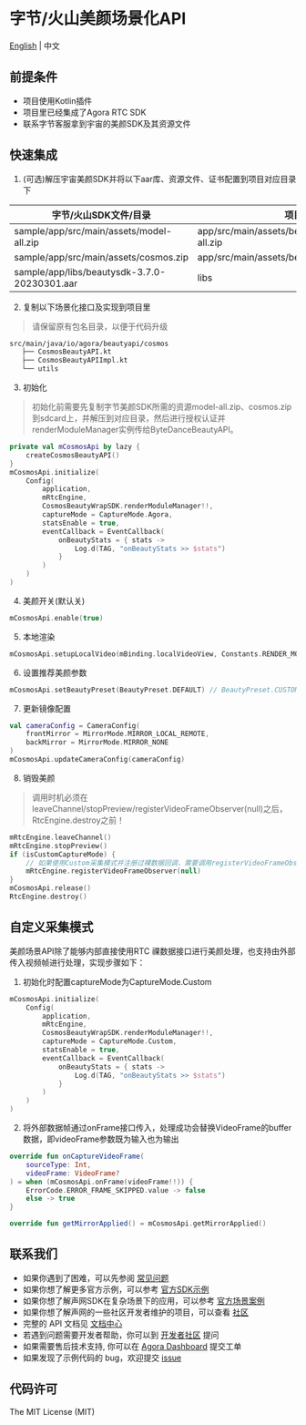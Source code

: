 # 字节/火山美颜场景化API

[English](README.md) | 中文

## 前提条件
- 项目使用Kotlin插件
- 项目里已经集成了Agora RTC SDK
- 联系字节客服拿到宇宙的美颜SDK及其资源文件

## 快速集成
1. (可选)解压宇宙美颜SDK并将以下aar库、资源文件、证书配置到项目对应目录下

| 字节/火山SDK文件/目录                                 | 项目目录                                            |
|-----------------------------------------------|-------------------------------------------------|
| sample/app/src/main/assets/model-all.zip      | app/src/main/assets/beauty_cosmos/model-all.zip |
| sample/app/src/main/assets/cosmos.zip         | app/src/main/assets/beauty_cosmos/cosmos.zip    |
| sample/app/libs/beautysdk-3.7.0-20230301.aar  | libs                                            |

2. 复制以下场景化接口及实现到项目里
> 请保留原有包名目录，以便于代码升级
```xml
src/main/java/io/agora/beautyapi/cosmos
   ├── CosmosBeautyAPI.kt
   ├── CosmosBeautyAPIImpl.kt
   └── utils
```

3. 初始化

> 初始化前需要先复制字节美颜SDK所需的资源model-all.zip、cosmos.zip到sdcard上，并解压到对应目录，然后进行授权认证并renderModuleManager实例传给ByteDanceBeautyAPI。

```kotlin
private val mCosmosApi by lazy {
    createCosmosBeautyAPI()
}
mCosmosApi.initialize(
    Config(
        application,
        mRtcEngine,
        CosmosBeautyWrapSDK.renderModuleManager!!,
        captureMode = CaptureMode.Agora,
        statsEnable = true,
        eventCallback = EventCallback(
            onBeautyStats = { stats ->
                Log.d(TAG, "onBeautyStats >> $stats")
            }
        )
    )
)
```

4. 美颜开关(默认关)
```kotlin
mCosmosApi.enable(true)
```

5. 本地渲染
```kotlin
mCosmosApi.setupLocalVideo(mBinding.localVideoView, Constants.RENDER_MODE_FIT)
```

6. 设置推荐美颜参数
```kotlin
mCosmosApi.setBeautyPreset(BeautyPreset.DEFAULT) // BeautyPreset.CUSTOM：关闭推荐美颜参数
```

7. 更新镜像配置
```kotlin
val cameraConfig = CameraConfig(
    frontMirror = MirrorMode.MIRROR_LOCAL_REMOTE,
    backMirror = MirrorMode.MIRROR_NONE
)
mCosmosApi.updateCameraConfig(cameraConfig)
```

8. 销毁美颜

> 调用时机必须在leaveChannel/stopPreview/registerVideoFrameObserver(null)之后，RtcEngine.destroy之前！

```kotlin
mRtcEngine.leaveChannel()
mRtcEngine.stopPreview()
if (isCustomCaptureMode) {
    // 如果使用Custom采集模式并注册过裸数据回调，需要调用registerVideoFrameObserver将observer置空
    mRtcEngine.registerVideoFrameObserver(null)
}
mCosmosApi.release()
RtcEngine.destroy()
```

## 自定义采集模式
美颜场景API除了能够内部直接使用RTC 祼数据接口进行美颜处理，也支持由外部传入视频帧进行处理，实现步骤如下：

1. 初始化时配置captureMode为CaptureMode.Custom
```kotlin
mCosmosApi.initialize(
    Config(
        application,
        mRtcEngine,
        CosmosBeautyWrapSDK.renderModuleManager!!,
        captureMode = CaptureMode.Custom,
        statsEnable = true,
        eventCallback = EventCallback(
            onBeautyStats = { stats ->
                Log.d(TAG, "onBeautyStats >> $stats")
            }
        )
    )
)
```
2. 将外部数据帧通过onFrame接口传入，处理成功会替换VideoFrame的buffer数据，即videoFrame参数既为输入也为输出
```kotlin
override fun onCaptureVideoFrame(
    sourceType: Int,
    videoFrame: VideoFrame?
) = when (mCosmosApi.onFrame(videoFrame!!)) {
    ErrorCode.ERROR_FRAME_SKIPPED.value -> false
    else -> true
}

override fun getMirrorApplied() = mCosmosApi.getMirrorApplied()
```

## 联系我们

- 如果你遇到了困难，可以先参阅 [常见问题](https://docs.agora.io/cn/faq)
- 如果你想了解更多官方示例，可以参考 [官方SDK示例](https://github.com/AgoraIO)
- 如果你想了解声网SDK在复杂场景下的应用，可以参考 [官方场景案例](https://github.com/AgoraIO-usecase)
- 如果你想了解声网的一些社区开发者维护的项目，可以查看 [社区](https://github.com/AgoraIO-Community)
- 完整的 API 文档见 [文档中心](https://docs.agora.io/cn/)
- 若遇到问题需要开发者帮助，你可以到 [开发者社区](https://rtcdeveloper.com/) 提问
- 如果需要售后技术支持, 你可以在 [Agora Dashboard](https://dashboard.agora.io) 提交工单
- 如果发现了示例代码的 bug，欢迎提交 [issue](https://github.com/AgoraIO-Community/BeautyAPI/issues)

## 代码许可

The MIT License (MIT)